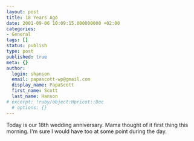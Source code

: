 ```yaml
---
layout: post
title: 18 Years Ago
date: 2001-09-06 10:09:15.000000000 +02:00
categories:
- General
tags: []
status: publish
type: post
published: true
meta: {}
author:
  login: shanson
  email: papascott-wp@gmail.com
  display_name: PapaScott
  first_name: Scott
  last_name: Hanson
# excerpt: !ruby/object:Hpricot::Doc
  # options: {}
---
```

<p>Today is our 18th wedding anniversary. Mama thought of it first thing this morning. I'm sure I would have too at some point during the day.</p>
